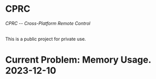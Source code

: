 # CPRC
###### CPRC -- Cross-Platform Remote Control
This is a public project for private use.
# Current Problem: Memory Usage. 2023-12-10